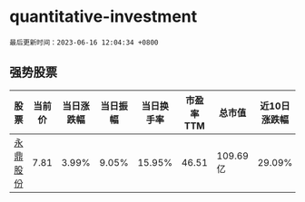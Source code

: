 # quantitative-investment

`最后更新时间：2023-06-16 12:04:34 +0800`

## 强势股票

|股票|当前价|当日涨跌幅|当日振幅|当日换手率|市盈率TTM|总市值|近10日涨跌幅|
|----|----|----|----|----|----|----|----|
|[永鼎股份](https://xueqiu.com/S/SH600105)|7.81|3.99%|9.05%|15.95%|46.51|109.69亿|29.09%|
